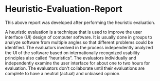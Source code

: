 # Heuristic-Evaluation-Report
This above report was developed after performing the heuristic evaluation.

A heuristic evaluation is a technique that is used to improve the user interface (UI) design of
computer software. It is usually done in groups to analyze software from multiple angles so that
different problems could be identified. The evaluators involved in the process independently
analyzed the UI of the software based on internationally recognized usability principles also
called “heuristics”. The evaluators individually and independently examine the user interface for
about one to two hours for evaluation. The evaluators don't collaborate until their evaluations
are complete to have a neutral (actual) and unbiased opinion.
